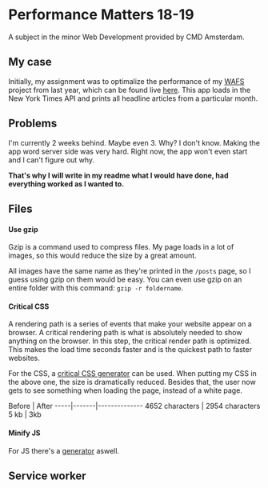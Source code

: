 # Performance Matters 18-19

A subject in the minor Web Development provided by CMD Amsterdam.

## My case

Initially, my assignment was to optimalize the performance of my [WAFS](https://github.com/leoniesmits/wafs/tree/master/app/static) project from last year, which can be found live [here](https://leoniesmits.github.io/wafs/app/static/index.html). This app loads in the New York Times API and prints all headline articles from a particular month. 

## Problems

I'm currently 2 weeks behind. Maybe even 3. Why? I don't know. Making the app word server side was very hard. Right now, the app won't even start and I can't figure out why. 

__That's why I will write in my readme what I would have done, had everything worked as I wanted to.__

## Files

#### Use gzip

Gzip is a command used to compress files. My page loads in a lot of images, so this would reduce the size by a great amount.

All images have the same name as they're printed in the `/posts` page, so I guess using gzip on them would be easy. You can even use gzip on an entire folder with this command: `gzip -r foldername`.

#### Critical CSS 

A rendering path is a series of events that make your website appear on a browser. A critical rendering path is what is absolutely needed to show anything on the browser. In this step, the critical render path is optimized. This makes the load time seconds faster and is the quickest path to faster websites.

For the CSS, a [critical CSS generator](https://jonassebastianohlsson.com/criticalpathcssgenerator/) can be used. When putting my CSS in the above one, the size is dramatically reduced. Besides that, the user now gets to see something when loading the page, instead of a white page.

Before | After 
-----|-------|--------------
4652 characters  | 2954 characters
5 kb | 3kb

#### Minify JS

For JS there's a [generator](https://jscompress.com/) aswell. 

## Service worker









